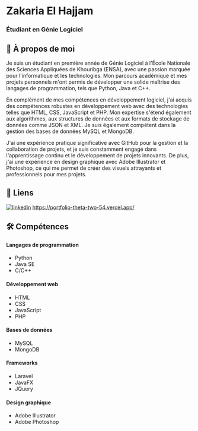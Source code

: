 # Zakaria El Hajjam
### Étudiant en Génie Logiciel

## 🚀 À propos de moi
Je suis un étudiant en première année de Génie Logiciel à l'École Nationale des Sciences Appliquées de Khouribga (ENSA), avec une passion marquée pour l'informatique et les technologies. Mon parcours académique et mes projets personnels m'ont permis de développer une solide maîtrise des langages de programmation, tels que Python, Java et C++.

En complément de mes compétences en développement logiciel, j'ai acquis des compétences robustes en développement web avec des technologies telles que HTML, CSS, JavaScript et PHP. Mon expertise s'étend également aux algorithmes, aux structures de données et aux formats de stockage de données comme JSON et XML. Je suis également compétent dans la gestion des bases de données MySQL et MongoDB.

J'ai une expérience pratique significative avec GitHub pour la gestion et la collaboration de projets, et je suis constamment engagé dans l'apprentissage continu et le développement de projets innovants. De plus, j'ai une expérience en design graphique avec Adobe Illustrator et Photoshop, ce qui me permet de créer des visuels attrayants et professionnels pour mes projets.

## 🔗 Liens
[![linkedin](https://img.shields.io/badge/linkedin-0A66C2?style=for-the-badge&logo=linkedin&logoColor=white)](https://www.linkedin.com/in/zakaria-el-hajjam-72815127a)
https://portfolio-theta-two-54.vercel.app/

## 🛠 Compétences
#### Langages de programmation
- Python
- Java SE
- C/C++

#### Développement web
- HTML
- CSS
- JavaScript
- PHP

#### Bases de données
- MySQL
- MongoDB

#### Frameworks
- Laravel
- JavaFX
- JQuery

#### Design graphique
- Adobe Illustrator
- Adobe Photoshop
